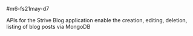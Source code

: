 #m6-fs21may-d7

APIs for the Strive Blog application
enable the creation, editing, deletion, listing of blog posts via MongoDB
